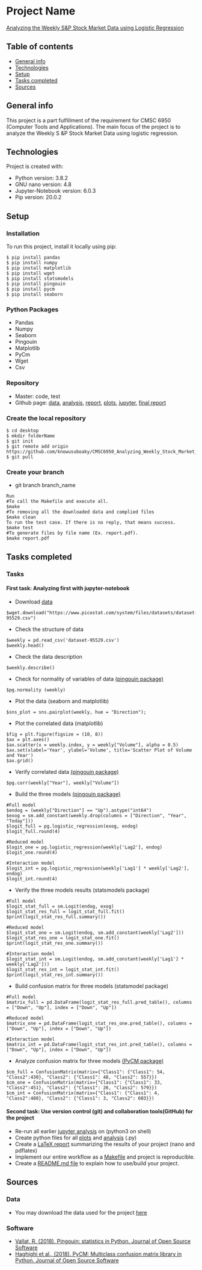 # Project Name
[Analyzing the Weekly S&P Stock Market Data using Logistic Regression](https://github.com/knowusuboaky/CMSC6950_Analyzing_Weekly_Stock_Market_Data/blob/master/FINAL_REPORT.pdf)

## Table of contents
* [General info](#general-info)
* [Technologies](#technologies)
* [Setup](#setup)
* [Tasks completed](#tasks-completed)
* [Sources](#sources)

## General info
This project is a part fulfillment of the requirement for CMSC 6950 (Computer Tools and Applications). The main focus of the project is to analyze the Weekly S &P Stock Market Data using logistic regression. 

## Technologies
Project is created with:
* Python version: 3.8.2
* GNU nano version: 4.8
* Jupyter-Notebook version: 6.0.3
* Pip version: 20.0.2

## Setup
### Installation
To run this project, install it locally using pip:

```
$ pip install pandas
$ pip install numpy
$ pip install matplotlib
$ pip install wget 
$ pip install statsmodels
$ pip install pingouin
$ pip install pycm
$ pip install seaborn

```
### Python Packages
* Pandas
* Numpy
* Seaborn	
* Pingouin
* Matplotlib
* PyCm
* Wget
* Csv

### Repository
* Master: code, test
* Github page: [data](https://github.com/knowusuboaky/CMSC6950_Analyzing_Weekly_Stock_Market_Data/blob/master/dataset-95529.csv), [analysis](https://github.com/knowusuboaky/CMSC6950_Analyzing_Weekly_Stock_Market_Data/tree/master/analysis), [report](https://github.com/knowusuboaky/CMSC6950_Analyzing_Weekly_Stock_Market_Data/tree/master/report), [plots](https://github.com/knowusuboaky/CMSC6950_Analyzing_Weekly_Stock_Market_Data/tree/master/plots), [jupyter](https://github.com/knowusuboaky/CMSC6950_Analyzing_Weekly_Stock_Market_Data/tree/master/jupyter), [final report](https://github.com/knowusuboaky/CMSC6950_Analyzing_Weekly_Stock_Market_Data/blob/master/FINAL_REPORT.pdf)

### Create the local repository

```
$ cd desktop
$ mkdir folderName
$ git init
$ git remote add origin https://github.com/knowusuboaky/CMSC6950_Analyzing_Weekly_Stock_Market_Data
$ git pull

```
### Create your branch

* git branch branch_name

```
Run
#To call the Makefile and execute all.
$make
#To removing all the downloaded data and complied files
$make clean
To run the test case. If there is no reply, that means success.
$make test
#To generate files by file name (Ex. report.pdf).
$make report.pdf

```

## Tasks completed

### Tasks

#### First task: Analyzing first with jupyter-notebook

* Download [data](https://www.picostat.com/dataset/r-dataset-package-islr-weekly)

```
$wget.download("https://www.picostat.com/system/files/datasets/dataset-95529.csv")

```
* Check the structure of data

```
$weekly = pd.read_csv('dataset-95529.csv')
$weekly.head()
```
* Check the data description

```
$weekly.describe()
```
* Check for normality of variables of data [(pingouin package)](https://doi.org/10.21105/joss.01026)

```
$pg.normality (weekly)
```
* Plot the data (seaborn and matplotlib)

```
$sns_plot = sns.pairplot(weekly, hue = "Direction");
```
* Plot the correlated data (matplotlib)

```
$fig = plt.figure(figsize = (10, 8))
$ax = plt.axes()
$ax.scatter(x = weekly.index, y = weekly["Volume"], alpha = 0.5)
$ax.set(xlabel='Year', ylabel='Volume', title='Scatter Plot of Volume and Year')
$ax.grid()
```
* Verify correlated data [(pingouin package)](https://doi.org/10.21105/joss.01026)

```
$pg.corr(weekly["Year"], weekly["Volume"])
```
* Build the three models [(pingouin package)](https://doi.org/10.21105/joss.01026)

```
#Full model
$endog = (weekly["Direction"] == "Up").astype("int64")
$exog = sm.add_constant(weekly.drop(columns = ["Direction", "Year", "Today"]))
$logit_full = pg.logistic_regression(exog, endog)
$logit_full.round(4)

#Reduced model
$logit_one = pg.logistic_regression(weekly['Lag2'], endog)
$logit_one.round(4)

#Interaction model
$logit_int = pg.logistic_regression(weekly['Lag1'] * weekly['Lag2'], endog)
$logit_int.round(4)

```
* Verify the three models results (statsmodels package)

```
#Full model
$logit_stat_full = sm.Logit(endog, exog)
$logit_stat_res_full = logit_stat_full.fit()
$print(logit_stat_res_full.summary())

#Reduced model
$logit_stat_one = sm.Logit(endog, sm.add_constant(weekly['Lag2']))
$logit_stat_res_one = logit_stat_one.fit()
$print(logit_stat_res_one.summary())

#Interaction model
$logit_stat_int = sm.Logit(endog, sm.add_constant(weekly['Lag1'] * weekly['Lag2']))
$logit_stat_res_int = logit_stat_int.fit()
$print(logit_stat_res_int.summary())

```
* Build confusion matrix for three models (statsmodel package)

```
#Full model
$matrix_full = pd.DataFrame(logit_stat_res_full.pred_table(), columns = ["Down", "Up"], index = ["Down", "Up"])

#Reduced model
$matrix_one = pd.DataFrame(logit_stat_res_one.pred_table(), columns = ["Down", "Up"], index = ["Down", "Up"])

#Interaction model
$matrix_int = pd.DataFrame(logit_stat_res_int.pred_table(), columns = ["Down", "Up"], index = ["Down", "Up"])

```
* Analyze confusion matrix for three models [(PyCM package)](https://doi.org/10.21105/joss.00729)

```
$cm_full = ConfusionMatrix(matrix={"Class1": {"Class1": 54, "Class2":430}, "Class2": {"Class1": 48, "Class2": 557}}) 
$cm_one = ConfusionMatrix(matrix={"Class1": {"Class1": 33, "Class2":451}, "Class2": {"Class1": 26, "Class2": 579}}) 
$cm_int = ConfusionMatrix(matrix={"Class1": {"Class1": 4, "Class2":480}, "Class2": {"Class1": 3, "Class2": 603}}) 

```


        
#### Second task: Use version control (git) and collaboration tools(GitHub) for the project

* Re-run all earlier [jupyter analysis](https://github.com/knowusuboaky/CMSC6950_Analyzing_Weekly_Stock_Market_Data/blob/master/jupyter/Analysis_on_Jupyter.ipynb) on (python3 on shell)
* Create python files for all [plots](https://github.com/knowusuboaky/CMSC6950_Analyzing_Weekly_Stock_Market_Data/tree/master/plots) and [analysis](https://github.com/knowusuboaky/CMSC6950_Analyzing_Weekly_Stock_Market_Data/tree/master/analysis) (.py) 
* Create a [LaTeX report](https://github.com/knowusuboaky/CMSC6950_Analyzing_Weekly_Stock_Market_Data/blob/master/report/report.tex) summarizing the results of your project (nano and pdflatex)
* Implement our entire workflow as a [Makefile](https://github.com/knowusuboaky/CMSC6950_Analyzing_Weekly_Stock_Market_Data/blob/master/report/Makefile) and project is reproducible.
* Create a [README.md file](https://github.com/knowusuboaky/CMSC6950_Analyzing_Weekly_Stock_Market_Data/blob/master/README.md) to explain how to use/build your project.

## Sources

### Data 

* You may download the data used for the project [here](https://www.picostat.com/dataset/r-dataset-package-islr-weekly)

### Software 

* [Vallat, R. (2018). Pingouin: statistics in Python. Journal of Open Source Software](https://doi.org/10.21105/joss.01026)
* [Haghighi et al., (2018). PyCM: Multiclass confusion matrix library in Python. Journal of Open Source Software](https://doi.org/10.21105/joss.00729)
